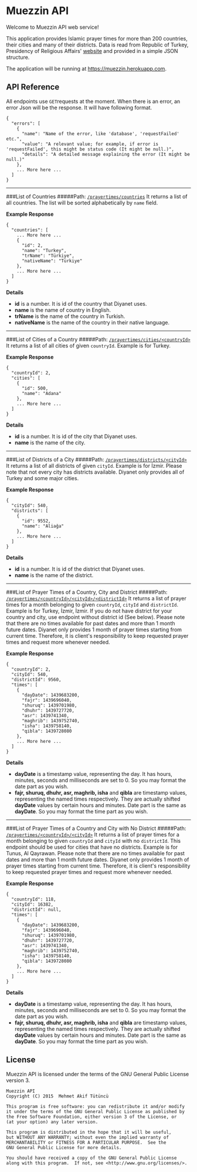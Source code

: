 Muezzin API
=================================

Welcome to Muezzin API web service!

This application provides Islamic prayer times for more than 200 countries, their cities and many of their districts. Data is read from Republic of Turkey, Presidency of Religious Affairs' [website](http://www.diyanet.gov.tr) and provided in a simple JSON structure.

The application will be running at https://muezzin.herokuapp.com.

API Reference
--------------
All endpoints use ```GET```requests at the moment. When there is an error, an error Json will be the response. It will have following format.

```
{
  "errors": [
    {
      "name": "Name of the error, like 'database', 'requestFailed' etc.",
      "value": "A relevant value; for example, if error is 'requestFailed', this might be status code (It might be null.)",
      "details": "A detailed message explaining the error (It might be null.)"
    },
    ... More here ...
  ]
}
```

****

###List of Countries
#####Path: [```/prayertimes/countries```](https://muezzin.herokuapp.com/prayertimes/countries)
It returns a list of all countries. The list will be sorted alphabetically by ```name``` field.

**Example Response**
```
{
  "countries": [
    ... More here ...
    {
      "id": 2,
      "name": "Turkey",
      "trName": "Türkiye",
      "nativeName": "Türkiye"
    },
    ... More here ...
  ]
}
```

**Details**

* **id** is a number. It is id of the country that Diyanet uses.
* **name** is the name of country in English.
* **trName** is the name of the country in Turkish.
* **nativeName** is the name of the country in their native language.

****

###List of Cities of a Country
#####Path: [```/prayertimes/cities/<countryId>```](https://muezzin.herokuapp.com/prayertimes/cities/2)
It returns a list of all cities of given ```countryId```. Example is for Turkey.

**Example Response**
```
{
  "countryId": 2,
  "cities": [
    {
      "id": 500,
      "name": "Adana"
    },
    ... More here ...
  ]
}
```

**Details**

* **id** is a number. It is id of the city that Diyanet uses.
* **name** is the name of the city.

****

###List of Districts of a City
#####Path: [```/prayertimes/districts/<cityId>```](https://muezzin.herokuapp.com/prayertimes/districts/540)
It returns a list of all districts of given ```cityId```. Example is for İzmir. Please note that not every city has districts available. Diyanet only provides all of Turkey and some major cities.

**Example Response**
```
{
  "cityId": 540,
  "districts": [
    {
      "id": 9552,
      "name": "Aliağa"
    },
    ... More here ...
  ]
}
```

**Details**

* **id** is a number. It is id of the district that Diyanet uses.
* **name** is the name of the district.

****

###List of Prayer Times of a Country, City and District
#####Path: [```/prayertimes/<countryId>/<cityId>/<districtId>```](https://muezzin.herokuapp.com/prayertimes/2/540/9560)
It returns a list of prayer times for a month belonging to given ```countryId```, ```cityId``` and ```districtId```. Example is for Turkey, İzmir, İzmir. If you do not have district for your country and city, use endpoint without district id (See below). Please note that there are no times available for past dates and more than 1 month future dates. Diyanet only provides 1 month of prayer times starting from current time. Therefore, it is client's responsibility to keep requested prayer times and request more whenever needed.

**Example Response**
```
{
  "countryId": 2,
  "cityId": 540,
  "districtId": 9560,
  "times": [
    {
      "dayDate": 1439683200,
      "fajr": 1439696040,
      "shuruq": 1439701980,
      "dhuhr": 1439727720,
      "asr": 1439741340,
      "maghrib": 1439752740,
      "isha": 1439758140,
      "qibla": 1439728080
    },
    ... More here ...
  ]
}
```

**Details**

* **dayDate** is a timestamp value, representing the day. It has hours, minutes, seconds and milliseconds are set to 0. So you may format the date part as you wish.
* **fajr, shuruq, dhuhr, asr, maghrib, isha** and **qibla** are timestamp values, representing the named times respectively. They are actually shifted **dayDate** values by certain hours and minutes. Date part is the same as **dayDate**. So you may format the time part as you wish.

****

###List of Prayer Times of a Country and City with No District
#####Path: [```/prayertimes/<countryId>/<cityId>```](https://muezzin.herokuapp.com/prayertimes/118/16382)
It returns a list of prayer times for a month belonging to given ```countryId``` and ```cityId``` with no ```districtId```. This endpoint should be used for cities that have no districts. Example is for Tunus, Al Qayrawan. Please note that there are no times available for past dates and more than 1 month future dates. Diyanet only provides 1 month of prayer times starting from current time. Therefore, it is client's responsibility to keep requested prayer times and request more whenever needed.

**Example Response**
```
{
  "countryId": 118,
  "cityId": 16382,
  "districtId": null,
  "times": [
    {
      "dayDate": 1439683200,
      "fajr": 1439696040,
      "shuruq": 1439701980,
      "dhuhr": 1439727720,
      "asr": 1439741340,
      "maghrib": 1439752740,
      "isha": 1439758140,
      "qibla": 1439728080
    },
    ... More here ...
  ]
}
```

**Details**

* **dayDate** is a timestamp value, representing the day. It has hours, minutes, seconds and milliseconds are set to 0. So you may format the date part as you wish.
* **fajr, shuruq, dhuhr, asr, maghrib, isha** and **qibla** are timestamp values, representing the named times respectively. They are actually shifted **dayDate** values by certain hours and minutes. Date part is the same as **dayDate**. So you may format the time part as you wish.

License
--------------
Muezzin API is licensed under the terms of the GNU General Public License version 3.

```
Muezzin API
Copyright (C) 2015  Mehmet Akif Tütüncü

This program is free software: you can redistribute it and/or modify
it under the terms of the GNU General Public License as published by
the Free Software Foundation, either version 3 of the License, or
(at your option) any later version.

This program is distributed in the hope that it will be useful,
but WITHOUT ANY WARRANTY; without even the implied warranty of
MERCHANTABILITY or FITNESS FOR A PARTICULAR PURPOSE.  See the
GNU General Public License for more details.

You should have received a copy of the GNU General Public License
along with this program.  If not, see <http://www.gnu.org/licenses/>.
```
